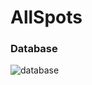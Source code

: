 # AllSpots

### Database

![database](https://user-images.githubusercontent.com/924985/155847327-858a4861-7242-4654-930f-2e7437eef6ba.png)
